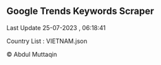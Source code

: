 

## Google Trends Keywords Scraper 
 
Last Update 25-07-2023 , 06:18:41

Country List :
VIETNAM.json



© Abdul Muttaqin 

